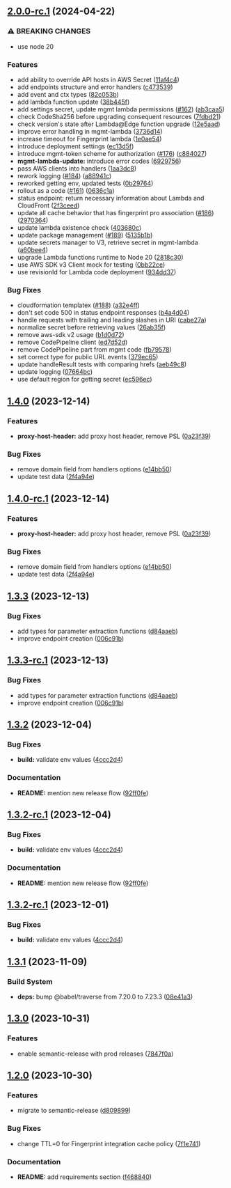 ## [2.0.0-rc.1](https://github.com/fingerprintjs/fingerprint-pro-cloudfront-integration/compare/v1.4.0...v2.0.0-rc.1) (2024-04-22)


### ⚠ BREAKING CHANGES

* use node 20

### Features

* add ability to override API hosts in AWS Secret ([11af4c4](https://github.com/fingerprintjs/fingerprint-pro-cloudfront-integration/commit/11af4c4617050f404995c5ed297b97443afb67ff))
* add endpoints structure and error handlers ([c473539](https://github.com/fingerprintjs/fingerprint-pro-cloudfront-integration/commit/c473539d7613ae444b8f4746f0b5a21b5f8c521e))
* add event and ctx types ([82c053b](https://github.com/fingerprintjs/fingerprint-pro-cloudfront-integration/commit/82c053b805dbd93b82683c57d85771b891b49792))
* add lambda function update ([38b445f](https://github.com/fingerprintjs/fingerprint-pro-cloudfront-integration/commit/38b445f8c04c71936e92432f2586e8ca09a811b7))
* add settings secret, update mgmt lambda permissions ([#162](https://github.com/fingerprintjs/fingerprint-pro-cloudfront-integration/issues/162)) ([ab3caa5](https://github.com/fingerprintjs/fingerprint-pro-cloudfront-integration/commit/ab3caa58276da4492f316b2a6a53ddd3149b00ce))
* check CodeSha256 before upgrading consequent resources ([7fdbd21](https://github.com/fingerprintjs/fingerprint-pro-cloudfront-integration/commit/7fdbd21c9c339112baf524ab231bd60b81a639d3))
* check version's state after Lambda@Edge function upgrade ([12e5aad](https://github.com/fingerprintjs/fingerprint-pro-cloudfront-integration/commit/12e5aadec9e0100a82880ed2aa39b6158d90ad48))
* improve error handling in mgmt-lambda ([3736d14](https://github.com/fingerprintjs/fingerprint-pro-cloudfront-integration/commit/3736d14c55d596271ad7f077fa17fabebd9681f2))
* increase timeout for Fingerprint lambda ([1e0ae54](https://github.com/fingerprintjs/fingerprint-pro-cloudfront-integration/commit/1e0ae5486c93b51136e59e1369641aad6de3c8f7))
* introduce deployment settings ([ec13d5f](https://github.com/fingerprintjs/fingerprint-pro-cloudfront-integration/commit/ec13d5f8f6e4c84f20b2f91bbcbb56ef16a8237d))
* introduce mgmt-token scheme for authorization ([#176](https://github.com/fingerprintjs/fingerprint-pro-cloudfront-integration/issues/176)) ([c884027](https://github.com/fingerprintjs/fingerprint-pro-cloudfront-integration/commit/c88402799c96a97f4f1ea99601c8fdba357dd20b))
* **mgmt-lambda-update:** introduce error codes ([6929756](https://github.com/fingerprintjs/fingerprint-pro-cloudfront-integration/commit/6929756b015f10d76b08c35dbf2f96db8fe4ddb3))
* pass AWS clients into handlers ([1aa3dc8](https://github.com/fingerprintjs/fingerprint-pro-cloudfront-integration/commit/1aa3dc839a8724c7b4c224dfbaeb9ff54c440300))
* rework logging ([#184](https://github.com/fingerprintjs/fingerprint-pro-cloudfront-integration/issues/184)) ([a88941c](https://github.com/fingerprintjs/fingerprint-pro-cloudfront-integration/commit/a88941cdd58a41fbec23e23d4cf5201afc24105e))
* reworked getting env, updated tests ([0b29764](https://github.com/fingerprintjs/fingerprint-pro-cloudfront-integration/commit/0b29764d366ca2266a67473882fd87f3a6b03529))
* rollout as a code ([#161](https://github.com/fingerprintjs/fingerprint-pro-cloudfront-integration/issues/161)) ([0636c1a](https://github.com/fingerprintjs/fingerprint-pro-cloudfront-integration/commit/0636c1aa4f230f466e6f1d49542559cc9f5b5ede))
* status endpoint: return necessary information about Lambda and CloudFront ([2f3ceed](https://github.com/fingerprintjs/fingerprint-pro-cloudfront-integration/commit/2f3ceed6f21abe21db5ad22960c6e4f91097b678))
* update all cache behavior that has fingerprint pro association ([#186](https://github.com/fingerprintjs/fingerprint-pro-cloudfront-integration/issues/186)) ([2970364](https://github.com/fingerprintjs/fingerprint-pro-cloudfront-integration/commit/2970364d224245b3fbc12e83c0a46abe0c1c6755))
* update lambda existence check ([403680c](https://github.com/fingerprintjs/fingerprint-pro-cloudfront-integration/commit/403680cf76058fbfa75ad38619466fc2fcf2d522))
* update package management ([#189](https://github.com/fingerprintjs/fingerprint-pro-cloudfront-integration/issues/189)) ([5135b1b](https://github.com/fingerprintjs/fingerprint-pro-cloudfront-integration/commit/5135b1b6068b68c085bbb6429b22d85d529dccd5))
* update secrets manager to V3, retrieve secret in mgmt-lambda ([a60bee4](https://github.com/fingerprintjs/fingerprint-pro-cloudfront-integration/commit/a60bee41bd1e4759b86230671d3fde61185d5560))
* upgrade Lambda functions runtime to Node 20 ([2818c30](https://github.com/fingerprintjs/fingerprint-pro-cloudfront-integration/commit/2818c3065331b2565e7bc55f318d564b1d80bb3c))
* use AWS SDK v3 Client mock for testing ([0bb22ce](https://github.com/fingerprintjs/fingerprint-pro-cloudfront-integration/commit/0bb22ce72eb3424cc712b6b386f13ac1d6dad248))
* use revisionId for Lambda code deployment ([934dd37](https://github.com/fingerprintjs/fingerprint-pro-cloudfront-integration/commit/934dd37f77969328b6e4d15147dac3895301a22c))


### Bug Fixes

* cloudformation templatex ([#188](https://github.com/fingerprintjs/fingerprint-pro-cloudfront-integration/issues/188)) ([a32e4ff](https://github.com/fingerprintjs/fingerprint-pro-cloudfront-integration/commit/a32e4ffee5086321355fffc2e5f0f2a6d87ee972))
* don't set code 500 in status endpoint responses ([b4a4d04](https://github.com/fingerprintjs/fingerprint-pro-cloudfront-integration/commit/b4a4d04f9d36848c4242bd8674c279059e1572c2))
* handle requests with trailing and leading slashes in URI ([cabe27a](https://github.com/fingerprintjs/fingerprint-pro-cloudfront-integration/commit/cabe27ad3cf53448fdd883ffc78366d8e88660f0))
* normalize secret before retrieving values ([26ab35f](https://github.com/fingerprintjs/fingerprint-pro-cloudfront-integration/commit/26ab35fdfae90a796f8a6822bcfe26613a95653d))
* remove aws-sdk v2 usage ([b1d0d72](https://github.com/fingerprintjs/fingerprint-pro-cloudfront-integration/commit/b1d0d7281bc25a286fa842249de512df9b21e641))
* remove CodePipeline client ([ed7d52d](https://github.com/fingerprintjs/fingerprint-pro-cloudfront-integration/commit/ed7d52d3c8e67e97bb8276f4b39143c45bb63529))
* remove CodePipeline part from mgmt code ([fb79578](https://github.com/fingerprintjs/fingerprint-pro-cloudfront-integration/commit/fb79578b29199ca09f71bdf5bd9b83fb21f3beab))
* set correct type for public URL events ([379ec65](https://github.com/fingerprintjs/fingerprint-pro-cloudfront-integration/commit/379ec65a5cbdf6da0fb370bc435ac470831ad558))
* update handleResult tests with comparing hrefs ([aeb49c8](https://github.com/fingerprintjs/fingerprint-pro-cloudfront-integration/commit/aeb49c8e3c0a3007cd8891fe74bb86ecf449c817))
* update logging ([07664bc](https://github.com/fingerprintjs/fingerprint-pro-cloudfront-integration/commit/07664bc351a914365c9fef1adff67295dfc0dfa4))
* use default region for getting secret ([ec596ec](https://github.com/fingerprintjs/fingerprint-pro-cloudfront-integration/commit/ec596ec9d28869a082d783c8af491b7be65e9699))

## [1.4.0](https://github.com/fingerprintjs/fingerprint-pro-cloudfront-integration/compare/v1.3.3...v1.4.0) (2023-12-14)


### Features

* **proxy-host-header:** add proxy host header, remove PSL ([0a23f39](https://github.com/fingerprintjs/fingerprint-pro-cloudfront-integration/commit/0a23f397fe25d8872e1b950941248f3204add9de))


### Bug Fixes

* remove domain field from handlers options ([e14bb50](https://github.com/fingerprintjs/fingerprint-pro-cloudfront-integration/commit/e14bb506a02648d15d07700c3a6d36deb0098ee7))
* update test data ([2f4a94e](https://github.com/fingerprintjs/fingerprint-pro-cloudfront-integration/commit/2f4a94e07ea18b43d553bc91429a6d90c132570d))

## [1.4.0-rc.1](https://github.com/fingerprintjs/fingerprint-pro-cloudfront-integration/compare/v1.3.3...v1.4.0-rc.1) (2023-12-14)


### Features

* **proxy-host-header:** add proxy host header, remove PSL ([0a23f39](https://github.com/fingerprintjs/fingerprint-pro-cloudfront-integration/commit/0a23f397fe25d8872e1b950941248f3204add9de))


### Bug Fixes

* remove domain field from handlers options ([e14bb50](https://github.com/fingerprintjs/fingerprint-pro-cloudfront-integration/commit/e14bb506a02648d15d07700c3a6d36deb0098ee7))
* update test data ([2f4a94e](https://github.com/fingerprintjs/fingerprint-pro-cloudfront-integration/commit/2f4a94e07ea18b43d553bc91429a6d90c132570d))

## [1.3.3](https://github.com/fingerprintjs/fingerprint-pro-cloudfront-integration/compare/v1.3.2...v1.3.3) (2023-12-13)


### Bug Fixes

* add types for parameter extraction functions ([d84aaeb](https://github.com/fingerprintjs/fingerprint-pro-cloudfront-integration/commit/d84aaeb50bb61b44116b359a46f4227727e728c7))
* improve endpoint creation ([006c91b](https://github.com/fingerprintjs/fingerprint-pro-cloudfront-integration/commit/006c91b594c41fe4fb85a143496d4738aaf06793))

## [1.3.3-rc.1](https://github.com/fingerprintjs/fingerprint-pro-cloudfront-integration/compare/v1.3.2...v1.3.3-rc.1) (2023-12-13)


### Bug Fixes

* add types for parameter extraction functions ([d84aaeb](https://github.com/fingerprintjs/fingerprint-pro-cloudfront-integration/commit/d84aaeb50bb61b44116b359a46f4227727e728c7))
* improve endpoint creation ([006c91b](https://github.com/fingerprintjs/fingerprint-pro-cloudfront-integration/commit/006c91b594c41fe4fb85a143496d4738aaf06793))

## [1.3.2](https://github.com/fingerprintjs/fingerprint-pro-cloudfront-integration/compare/v1.3.1...v1.3.2) (2023-12-04)


### Bug Fixes

* **build:** validate env values ([4ccc2d4](https://github.com/fingerprintjs/fingerprint-pro-cloudfront-integration/commit/4ccc2d4851cbd322e44dd85d593c53637cfb75a4))


### Documentation

* **README:** mention new release flow ([92ff0fe](https://github.com/fingerprintjs/fingerprint-pro-cloudfront-integration/commit/92ff0fe6b88319048e679bca7fb3f31caf760699))

## [1.3.2-rc.1](https://github.com/fingerprintjs/fingerprint-pro-cloudfront-integration/compare/v1.3.1...v1.3.2-rc.1) (2023-12-04)


### Bug Fixes

* **build:** validate env values ([4ccc2d4](https://github.com/fingerprintjs/fingerprint-pro-cloudfront-integration/commit/4ccc2d4851cbd322e44dd85d593c53637cfb75a4))


### Documentation

* **README:** mention new release flow ([92ff0fe](https://github.com/fingerprintjs/fingerprint-pro-cloudfront-integration/commit/92ff0fe6b88319048e679bca7fb3f31caf760699))

## [1.3.2-rc.1](https://github.com/fingerprintjs/fingerprint-pro-cloudfront-integration/compare/v1.3.1...v1.3.2-rc.1) (2023-12-01)


### Bug Fixes

* **build:** validate env values ([4ccc2d4](https://github.com/fingerprintjs/fingerprint-pro-cloudfront-integration/commit/4ccc2d4851cbd322e44dd85d593c53637cfb75a4))

## [1.3.1](https://github.com/fingerprintjs/fingerprint-pro-cloudfront-integration/compare/v1.3.0...v1.3.1) (2023-11-09)


### Build System

* **deps:** bump @babel/traverse from 7.20.0 to 7.23.3 ([08e41a3](https://github.com/fingerprintjs/fingerprint-pro-cloudfront-integration/commit/08e41a3caf882982fa49890ab185caee1b16eeb5))

## [1.3.0](https://github.com/fingerprintjs/fingerprint-pro-cloudfront-integration/compare/v1.2.0...v1.3.0) (2023-10-31)


### Features

* enable semantic-release with prod releases ([7847f0a](https://github.com/fingerprintjs/fingerprint-pro-cloudfront-integration/commit/7847f0a81a8dcfa384d2939f3acaeabd4b7a2e4a))

## [1.2.0](https://github.com/fingerprintjs/fingerprint-pro-cloudfront-integration/compare/v1.1.6...v1.2.0) (2023-10-30)


### Features

* migrate to semantic-release ([d809899](https://github.com/fingerprintjs/fingerprint-pro-cloudfront-integration/commit/d8098992691bb632e6a774c576e160d7ddbe2a27))


### Bug Fixes

* change TTL=0 for Fingerprint integration cache policy ([7f1e741](https://github.com/fingerprintjs/fingerprint-pro-cloudfront-integration/commit/7f1e741674a7b1a87ea46639b171ad2d0efa8e13))


### Documentation

* **README:** add requirements section ([f468840](https://github.com/fingerprintjs/fingerprint-pro-cloudfront-integration/commit/f4688400f190733e110b52c37bb1648cef57c1db))
